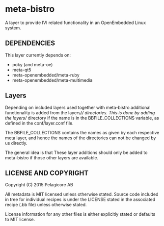 # meta-bistro # 

A layer to provide IVI related functionality in an OpenEmbedded Linux system.

## DEPENDENCIES ##

This layer currently depends on: 
* poky (and meta-oe)
* meta-qt5
* meta-openembedded/meta-ruby
* meta-openembedded/meta-multimedia

## Layers ## 

Depending on included layers used together with meta-bistro additional 
functionality is added from the layers/*/ directories. This is done by adding 
the layers/* directory if the name is in the BBFILE_COLLECTIONS variable, as
defined in the conf/layer.conf file. 

The BBFILE_COLLECTIONS contains the names as given by each respective meta
layer, and hence the names of the directories can not be changed by us directly.

The general idea is that These layer additions should only be added to
meta-bistro if those other layers are available.

## LICENSE AND COPYRIGHT ##

Copyright (C) 2015 Pelagicore AB

All metadata is MIT licensed unless otherwise stated. Source code included
in tree for individual recipes is under the LICENSE stated in the associated
recipe (.bb file) unless otherwise stated.

License information for any other files is either explicitly stated 
or defaults to MIT license.
